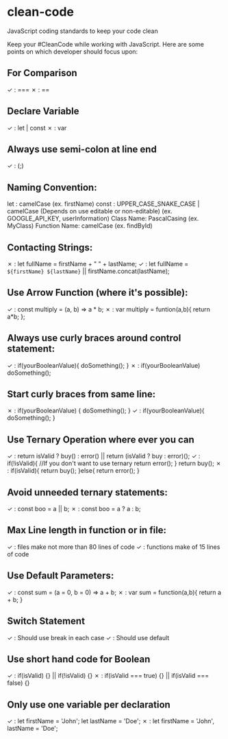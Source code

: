 # clean-code
JavaScript coding standards to keep your code clean

Keep your #CleanCode while working with JavaScript. Here are some points on which developer should focus upon:

## For Comparison 
✓ : ===
✗ : ==  

## Declare Variable
✓ : let | const
✗ : var

## Always use semi-colon at line end
✓ : (;)

## Naming Convention:
let  : camelCase (ex. firstName)
const : UPPER_CASE_SNAKE_CASE | camelCase (Depends on use editable or non-editable) (ex. GOOGLE_API_KEY, userInformation)
Class Name: PascalCasing (ex. MyClass)
Function Name: camelCase (ex. findById)

## Contacting Strings:
✗ : let fullName = firstName + " " + lastName;
✓ : let fullName = `${firstName} ${lastName}`   ||  firstName.concat(lastName);

## Use Arrow Function (where it's possible):
✓ : const multiply = (a, b) => a * b;
✗ : var multiply = funtion(a,b){ return a*b; };

## Always use curly braces around control statement:
✓ : if(yourBooleanValue){
		doSomething();
	}
✗ : if(yourBooleanValue) doSomething();

## Start curly braces from same line:
✗ : if(yourBooleanValue) 
	{
		doSomething();
	}
✓ : if(yourBooleanValue){
		doSomething();
	}

## Use Ternary Operation where ever you can
✓ : return isValid ? buy() : error()     ||    return (isValid ? buy : error)(); 
✓ : if(!isValid){           //If you don't want to use ternary
		return error();
	}
	return buy();
✗ : if(isValid){
		return buy();
	}else{
		return error();
	}

## Avoid unneeded ternary statements:
✓ : const boo = a || b;
✗ : const boo = a ? a : b;

## Max Line length in function or in file:
✓ : files make not more than 80 lines of code
✓ : functions make of 15 lines of code

## Use Default Parameters:
✓ : const sum = (a = 0, b = 0) => a + b; 
✗ : var sum = function(a,b){ return a + b; }

## Switch Statement
✓ : Should use break in each case
✓ : Should use default

## Use short hand code for Boolean
✓ : if(isValid) {}   ||   if(!isValid) {}
✗ : if(isValid === true) {}  ||   if(isValid === false) {}

## Only use one variable per declaration
✓ : let firstName = 'John';
	  let lastName = 'Doe';
✗ : let firstName = 'John', lastName = 'Doe';
